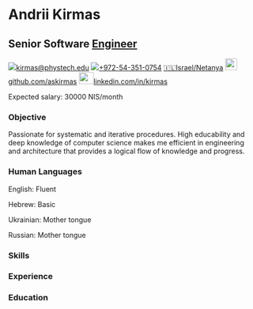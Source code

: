 # Andrii Kirmas

## Senior Software [Engineer](https://medium.com/shakuro/programmer-vs-developer-vs-engineer-91ef374e5033 "The engineer has a solid educational grounding and the ability to apply engineering concepts to create digital solutions")

<a href="mailto:kirmas@phystech.edu" title=""><img src='https://fonts.gstatic.com/s/i/materialicons/email/v6/24px.svg'/>kirmas@phystech.edu</a> <a href="tel:+972-54-351-0754" title=""><img src='https://fonts.gstatic.com/s/i/materialicons/smartphone/v7/24px.svg'/>+972-54-351-0754</a> <a href="Israel/Netanya" title="">🇮🇱Israel/Netanya</a> <a href="github.com/askirmashttps://github.com/askirmas" title=""><img src= 'https://upload.wikimedia.org/wikipedia/commons/9/95/Font_Awesome_5_brands_github.svg' style='height:24px;'/>github.com/askirmas</a> <a href="linkedin.com/in/kirmashttps://www.linkedin.com/in/kirmas/" title=""><img src='https://upload.wikimedia.org/wikipedia/commons/8/80/LinkedIn_Logo_2013.svg' style='height:24px;width:30px;object-fit:cover;object-position: 100% 0;'/>linkedin.com/in/kirmas</a>

Expected salary: 30000 NIS/month

### Objective

Passionate for systematic and iterative procedures. High educability and deep knowledge of computer science makes me efficient in engineering and architecture that provides a logical flow of knowledge and progress.

### Human Languages

English: Fluent

Hebrew: Basic

Ukrainian: Mother tongue

Russian: Mother tongue

### Skills

### Experience

### Education
